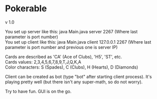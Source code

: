﻿Pokerable
=========
v 1.0

You set up server like this: java Main.java server 2267 (Where last parameter is port number)  
You set up client like this: java Main.java client 127.0.0.1 2267 (Where last parameter is port number and previous one is server IP)  

Cards are described as 'CA' (Ace of Clubs), 'H5', 'ST', etc.  
Cards values: 2,3,4,5,6,7,8,9,T,J,Q,K,A  
Color characters: S (Spades), C (Clubs), H (Hearts), D (Diamonds)  

Client can be created as bot (type "bot" after starting client process). It's playing pretty well (but there isn't any super-math, so do not worry).  

Try to have fun. GUI is on the go.  
